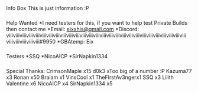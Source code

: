 ##
Info Box
This is just information :P

###
Help Wanted
*I need testers for this, if you want to help test Private
Builds then contact me
*Email: eixxhis@gmail.com
*Discord: ⅷⅷⅷⅷⅷⅷⅷⅷⅷⅷⅷⅷⅷⅷⅷⅷⅷⅷⅷⅷⅷⅷⅷⅷⅷⅷⅷⅷⅷⅷⅷⅷ#9950
*GBAtemp: Eix

###
Testers
*SSQ
*NicoAICP
*SirNapkin1334

###
Special Thanks:
CrimsonMaple x15
d0k3 xToo big of a number :P
Kazuma77 x3
Ronan x50
Braiam x1
VinsCool x1
TheFIrstAv3ngerx1
SSQ x3
Lilith Valentine x6
NicoAICP x4
SirNapkin1334 x5
